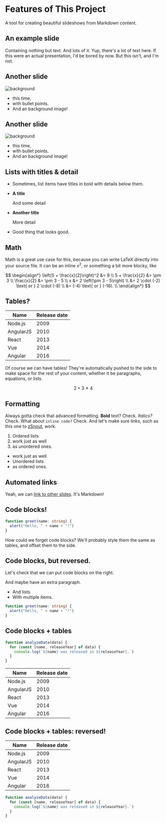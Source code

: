 # Features of This Project

A tool for creating beautiful slideshows from Markdown content.

## An example slide

Containing nothing but text. And lots of it. Yup, there's a lot of text here. If
this were an actual presentation, I'd be bored by now. But this isn't, and I'm
not.

## Another slide

![background](https://virginiaduran.files.wordpress.com/2014/02/virginia-duran-blog-10-sites-to-take-the-best-skyline-pictures-in-san-francisco-mandarin-oriental-at-dusk.jpg)

- this time,
- with bullet points.
- And an background image!

## Another slide

![background](https://virginiaduran.files.wordpress.com/2014/02/virginia-duran-blog-10-sites-to-take-the-best-skyline-pictures-in-san-francisco-mandarin-oriental-at-dusk.jpg)

- this time,
- with bullet points.
- And an background image!

## Lists with titles & detail

- Sometimes, list items have titles in bold with details below them.

- **A title**

  And some detail

- **Another title**

  More detail

- Good thing that looks good.

## Math

Math is a great use case for this, because you can write LaTeX directly into
your source file. It can be an inline $x^2$, or something a bit more blocky,
like

$$
\begin{align*}
\left(5 + \frac{x}{2}\right)^2 &= 9 \\
5 + \frac{x}{2} &= \pm 3 \\
\frac{x}{2} &= \pm 3 - 5 \\
x &= 2 \left(\pm 3 - 5\right) \\
  &= 2 \cdot (-2) \text{ or } 2 \cdot (-8) \\
  &= (-4) \text{ or } (-16). \\
\end{align*}
$$

## Tables?

| Name      | Release date |
| --------- | ------------ |
| Node.js   | 2009         |
| AngularJS | 2010         |
| React     | 2013         |
| Vue       | 2014         |
| Angular   | 2016         |

Of course we can have tables! They're automatically pushed to the side to make
space for the rest of your content, whether it be paragraphs, equations, or
lists.

$$2 + 3 \not = 4$$

## Formatting

Always gotta check that advanced formatting. **Bold** text? Check. _Italics?_
Check. What about `inline code?` Check. And let's make sure links, such as this
one to [zSnout](https://zsnout.com/), work.

1. Ordered lists
2. work just as well
3. as unordered ones.

- work just as well
- Unordered lists
- as ordered ones.

## Automated links

Yeah, we can [link to other slides](#code-blocks--tables-reversed). It's
Markdown!

## Code blocks!

```ts
function greet(name: string) {
  alert("Hello, " + name + "!")
}
```

How could we forget code blocks? We'll probably style them the same as tables,
and offset them to the side.

## Code blocks, but reversed.

Let's check that we can put code blocks on the right.

And maybe have an extra paragraph.

- And lists.
- With multiple items.

```ts
function greet(name: string) {
  alert("Hello, " + name + "!")
}
```

## Code blocks + tables

```js
function analyzeData(data) {
  for (const [name, releaseYear] of data) {
    console.log(`${name} was released in ${releaseYear}.`)
  }
}
```

| Name      | Release date |
| --------- | ------------ |
| Node.js   | 2009         |
| AngularJS | 2010         |
| React     | 2013         |
| Vue       | 2014         |
| Angular   | 2016         |

## Code blocks + tables: reversed!

| Name      | Release date |
| --------- | ------------ |
| Node.js   | 2009         |
| AngularJS | 2010         |
| React     | 2013         |
| Vue       | 2014         |
| Angular   | 2016         |

```js
function analyzeData(data) {
  for (const [name, releaseYear] of data) {
    console.log(`${name} was released in ${releaseYear}.`)
  }
}
```
